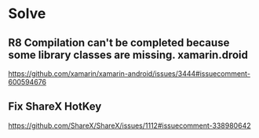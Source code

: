 # Solve

## R8 Compilation can't be completed because some library classes are missing. xamarin.droid
https://github.com/xamarin/xamarin-android/issues/3444#issuecomment-600594676

## Fix ShareX HotKey
https://github.com/ShareX/ShareX/issues/1112#issuecomment-338980642
